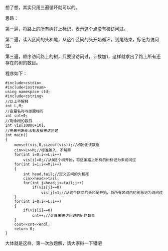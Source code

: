 想了想，其实只用三遍循环就可以的。

思路：

第一遍，将路上的所有树打上标记，表示这个点没有被访问过。

第二遍，读入区间的头和尾，从这个区间的头开始循环，到尾结束，标记为访问过。

第三遍，顺序访问路上的树，只要没访问过，计数加1，这样就求出了路上所有还存在的树的数目。

程序如下：

    
    
    #include<cstdio>
    #include<iostream>
    using namespace std;
    #include<cstring>
    //以上不解释
    int L,M;
    //变量名称与原题相同
    int cnt=0;
    //剩余树的数目
    int vis[10000+10];
    //用来判断树木有没有被访问过
    int main()
    {
        memset(vis,0,sizeof(vis));//初始化该数组
        cin>>L>>M;//标准输入，不解释
        for(int i=0;i<=L;i++)
            vis[i]=0;//从0这个树开始，将这条路上所有的树标记为未访问过
        for(int i=1;i<=M;i++)
        {
            int head,tail;//定义区间的头和尾
            cin>>head>>tail;
            for(int j=head;j<=tail;j++)
                if(vis[j]==0)
                    vis[j]=1;//从这个区间的头和尾开始，将所有区间内的树标记为访问过
        }
        for(int i=0;i<=L;i++)
        {
            if(vis[i]==0)
                cnt++;//计算未被访问过的树的数目
        }
        cout<<cnt<<endl;
        return 0;
    } 
    

大体就是这样，第一次放题解，请大家揪一下错吧

